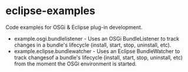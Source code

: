eclipse-examples
================
Code examples for OSGi & Eclipse plug-in development.

- example.osgi.bundlelistener - Uses an OSGi BundleListener to track changes in a bundle's lifecycle (install, start, stop, uninstall, etc).
- example.eclipse.bundlewatcher - Uses an Eclipse BundleWatcher to track changesof a bundle's lifecycle (install, start, stop, uninstall, etc) from the moment the OSGi environment is started.


